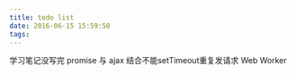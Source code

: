 ```yaml
---
title: todo list
date: 2016-06-15 15:59:50
tags:
---
```

学习笔记没写完
promise 与 ajax 结合不能setTimeout重复发请求
Web Worker 